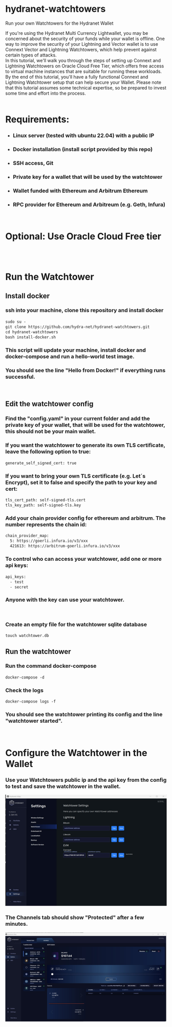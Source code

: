 # hydranet-watchtowers
Run your own Watchtowers for the Hydranet Wallet

If you're using the Hydranet Multi Currency Lightwallet, you may be concerned about the security of your funds while your wallet is offline.
One way to improve the security of your Lightning and Vector wallet is to use Connext Vector and Lightning Watchtowers, which help prevent against certain types of attacks.
<br>
In this tutorial, we'll walk you through the steps of setting up Connext and Lightning Watchtowers on Oracle Cloud Free Tier, which offers free access to virtual machine instances that are suitable for running these workloads.
<br>
By the end of this tutorial, you'll have a fully functional Connext and Lightning Watchtower setup that can help secure your Wallet. Please note that this tutorial assumes some technical expertise, so be prepared to invest some time and effort into the process.
<br>
<br>

# Requirements:
- ### Linux server (tested with ubuntu 22.04) with a public IP
- ### Docker installation (install script provided by this repo)
- ### SSH access, Git
- ### Private key for a wallet that will be used by the watchtower 
- ### Wallet funded with Ethereum and Arbitrum Ethereum
- ### RPC provider for Ethereum and Arbitreum (e.g. Geth, Infura)
<br>

# Optional: Use Oracle Cloud Free tier
<br>
<br>


# Run the Watchtower
## Install docker
### ssh into your machine, clone this repository and install docker
```
sudo su -
git clone https://github.com/hydra-net/hydranet-watchtowers.git
cd hydranet-watchtowers
bash install-docker.sh
```
### This script will update your machine, install docker and docker-compose and run a hello-world test image. 
### You should see the line "Hello from Docker!" if everything runs successful.
<br>


## Edit the watchtower config
### Find the "config.yaml" in your current folder and add the private key of your wallet, that will be used for the watchtower, this should not be your main wallet.
### If you want the watchtower to generate its own TLS certificate, leave the following option to true:
```
generate_self_signed_cert: true
```
### If you want to bring your own TLS certificate (e.g. Let´s Encrypt), set it to false and specify the path to your key and cert:
```
tls_cert_path: self-signed-tls.cert
tls_key_path: self-signed-tls.key
```
### Add your chain provider config for ethereum and arbitrum. The number represents the chain id:
```
chain_provider_map:
  5: https://goerli.infura.io/v3/xxx
  421613: https://arbitrum-goerli.infura.io/v3/xxx
```

### To control who can access your watchtower, add one or more api keys:
```
api_keys:
  - test
  - secret
```
### Anyone with the key can use your watchtower.
<br>

### Create an empty file for the watchtower sqlite database
```
touch watchtower.db
```

## Run the watchtower
### Run the command docker-compose
```
docker-compose -d 
```
### Check the logs 
```
docker-compose logs -f
```
### You should see the watchtower printing its config and the line "watchtower started".
<br>


# Configure the Watchtower in the Wallet
### Use your Watchtowers public ip and the api key from the config to test and save the watchtower in the wallet.

![alt text](./images/wallet.jpg)

### The Channels tab should show "Protected" after a few minutes.

![alt text](./images/channels.jpg)